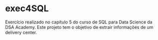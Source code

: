# exec4SQL
 
Exercício realizado no capítulo 5 do curso de SQL para Data Science da DSA Academy.
Este projeto tem o objetivo de extrair informações de um delivery center.
